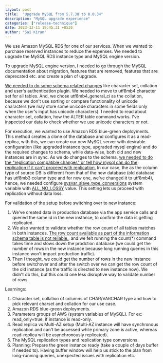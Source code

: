 ```yaml
---
layout: post
title:  "Upgrade MySQL from 5.7.38 to 8.0.34"
description: "MySQL upgrade experience"
categories: ["release-technique"]
date: 2023-12-11 19:45:31 +0530
author: "Sai Kiran"
---
```

We use Amazon MySQL RDS for one of our services. When we wanted to purchase reserved instances to reduce the expenses. We needed to upgrade the MySQL RDS instance type and MySQL engine version.

To upgrade MySQL engine version, I needed to go through the MySQL documentation about migration, features that are removed, features that are deprecated etc. and create a plan of upgrade.

[We needed to do some schema related changes](https://planetscale.com/blog/upgrading-to-mysql-8) like character set, collation and user's authentication plugin.
We needed to move to utf8mb4 character set for all tables. And, we chose utf8mb4_general_ci as the collation, because we don't use sorting or compare functionality of unicode characters (we may store some unicode characters in some fields only when the user's input has unicode characters). I needed to read about character set, collation, how the ALTER table command works. I've inspected our data to check whether we use unicode characters or not.

For execution, we wanted to use Amazon RDS blue-green deployments. 
This method creates a clone of the database and configures it as a read-replica, with this, we can create our new MySQL server with desirable configuration (like upgraded instance type, upgraded mysql engine) and do the required changes to schema, while data-wise, both old and new instances are in sync. As we do changes to the schema, [we needed to do the "replication compatible changes" or tell how mysql can do the replication if it can't proceed with replication.](https://dev.mysql.com/doc/mysql-replication-excerpt/5.7/en/replication-features-different-data-types.html)
In our case, the as the column type of source DB is different from that of the new database (old database has utf8mb3 column type and for new one, we've changed it to utf8mb4), hence, we needed configure [sysvar_slave_type_conversions](https://dev.mysql.com/doc/refman/8.0/en/replication-options-replica.html#sysvar_slave_type_conversions) system variable with [ALL_NO_LOSSY](https://dev.mysql.com/doc/mysql-replication-excerpt/5.7/en/replication-features-different-data-types.html) value. This setting lets us proceed with replication without data loss.

For validation of the setup before switching over to new instance:
1. We've created data in production database via the app service calls and queried the same id in the new instance, to confirm the data is getting replicated.
2. We also wanted to validate whether the row count of all tables matches in both instances. [The row count available as part of the information schema table is not reliable.](https://dev.mysql.com/doc/mysql-infoschema-excerpt/5.7/en/information-schema-tables-table.html), and we felt running the count(*) command takes time and slows down the prodction database (we could get the number of rows in the new instance because long running queries in this instance won't impact production traffic).
3. Then I thought, we could get the number of rows in the new instance before switchover and after the switch over we can get the row count of the old instance (as the traffic is directed to new instance now). We didn't do this, but this could one less disruptive way to validate number of rows.

Learnings:

1. Character set, collation of columns of CHAR/VARCHAR type and how to pick relevant charset and collation for our use case.
2. Amazon RDS blue-green deployments.
3. Parameters groups of AWS (system variables of MySQL). For ex: read_only=true, if instance is read-only.
4. Read replica vs Multi-AZ setup (Multi-AZ instance will have synchronous replication and can't be accessed while primary zone is active, whereas read-replica will be asynchronously replicated).
5. The MySQL replication types and replication type conversions.
6. Planning: Prepare the green instance ready (take a couple of days buffer if needed to). Having buffer window will help us stick to the plan from long-running queries, unexpected issues with replication etc.
